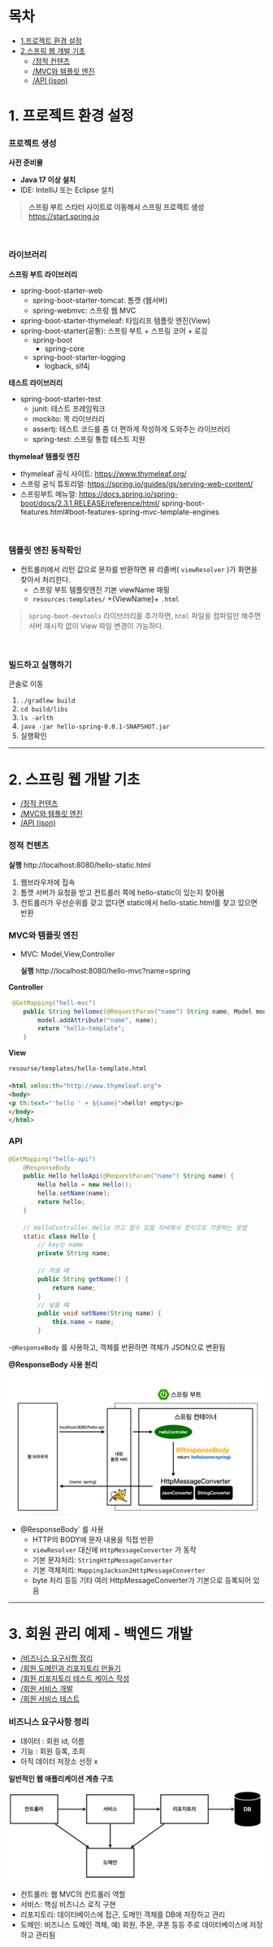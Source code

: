 # 목차 
- [1.프로젝트 환경 설정](#1-프로젝트-환경-설정)
- [2.스프링 웹 개발 기초](#2-스프링-웹-개발-기초-)
  - [/정적 컨텐츠](#정적-컨텐츠-)
  - [/MVC와 템플릿 엔진](#mvc와-템플릿-엔진-)
  - [/API (json)](#api)

# 1. 프로젝트 환경 설정

### 프로젝트 생성

**사전 준비물**

- **Java 17 이상 설치**
- IDE: IntelliJ 또는 Eclipse 설치

>**스프링 부트 스타터 사이트로 이동해서 스프링 프로젝트 생성**
https://start.spring.io

<br>

### 라이브러리 

**스프링 부트 라이브러리** 
- spring-boot-starter-web
    - spring-boot-starter-tomcat: 톰캣 (웹서버)
    - spring-webmvc: 스프링 웹 MVC 
- spring-boot-starter-thymeleaf: 타임리프 템플릿 엔진(View) 
- spring-boot-starter(공통): 스프링 부트 + 스프링 코어 + 로깅
    - spring-boot 
        - spring-core
    - spring-boot-starter-logging 
        - logback, slf4j
      
**테스트 라이브러리** 
- spring-boot-starter-test
    - junit: 테스트 프레임워크
    - mockito: 목 라이브러리
    - assertj: 테스트 코드를 좀 더 편하게 작성하게 도와주는 라이브러리 
    - spring-test: 스프링 통합 테스트 지원

**thymeleaf 템플릿 엔진**
- thymeleaf 공식 사이트: https://www.thymeleaf.org/
- 스프링 공식 튜토리얼: https://spring.io/guides/gs/serving-web-content/
- 스프링부트 메뉴얼: https://docs.spring.io/spring-boot/docs/2.3.1.RELEASE/reference/html/ spring-boot-features.html#boot-features-spring-mvc-template-engines

<br>

### 템플릿 엔진 동작확인 



- 컨트롤러에서 리턴 값으로 문자를 반환하면 뷰 리졸버( `viewResolver` )가 화면을 찾아서 처리한다. 
    - 스프링 부트 템플릿엔진 기본 viewName 매핑
    - `resources:templates/` +{ViewName}+ `.html`

> `spring-boot-devtools` 라이브러리를 추가하면, `html` 파일을 컴파일만 해주면 서버 재시작 없이 View 파일 변경이 가능하다.

<br>

### 빌드하고 실행하기

콘솔로 이동
1. `./gradlew build`
2. `cd build/libs`
3. `ls -arlth`
3. `java -jar hello-spring-0.0.1-SNAPSHOT.jar`
4. 실행확인

<hr>

# 2. 스프링 웹 개발 기초 
- [/정적 컨텐츠](#정적-컨텐츠-)
- [/MVC와 템플릿 엔진](#mvc와-템플릿-엔진-)
- [/API (json)](#api)

### 정적 컨텐츠 

**실행**
http://localhost:8080/hello-static.html


1. 웹브라우저에 접속
2. 톰캣 서버가 요청을 받고 컨트롤러 쪽에 hello-static이 있는지 찾아봄
3. 컨트롤러가 우선순위를 갖고 없다면 static에서 hello-static.html를 찾고 있으면 반환

### MVC와 템플릿 엔진 
- MVC: Model,View,Controller


  **실행**
  http://localhost:8080/hello-mvc?name=spring

**Controller**
```java
 @GetMapping("hell-mvc")
    public String hellomvc(@RequestParam("name") String name, Model model) {
        model.addAttribute("name", name);
        return "hello-template";
    }
```
**View**


```html 
resourse/templates/hello-template.html

<html xmlns:th="http://www.thymeleaf.org">
<body>
<p th:text="'hello ' + ${name}">hello! empty</p>
</body>
</html>
```

### API

```java
@GetMapping("hello-api")
    @ResponseBody
    public Hello helloApi(@RequestParam("name") String name) {
        Hello hello = new Hello();
        hello.setName(name);
        return hello;
    }

    // HelloController.Hello 라고 할수 있음 자바에서 정식으로 지원하는 문법
    static class Hello {
        // key는 name
        private String name;

        // 꺼낼 떄
        public String getName() {
            return name;
        }
        // 넣을 떄
        public void setName(String name) {
            this.name = name;
        }
```
-`@ResponseBody` 를 사용하고, 객체를 반환하면 객체가 JSON으로 변환됨

**@ResponseBody 사용 원리**

![img.png](img%2Fimg.png)

- @ResponseBody` 를 사용
  - HTTP의 BODY에 문자 내용을 직접 반환
  - `viewResolver` 대신에 `HttpMessageConverter` 가 동작
  - 기본 문자처리: `StringHttpMessageConverter`
  - 기본 객체처리: `MappingJackson2HttpMessageConverter`
  - byte 처리 등등 기타 여러 HttpMessageConverter가 기본으로 등록되어 있음

<hr>

# 3. 회원 관리 예제 - 백엔드 개발 

- [/비즈니스 요구사항 정리](#비즈니스-요구사항-정리-)
- [/회원 도메인과 리포지토리 만들기]()
- [/회원 리포지토리 테스트 케이스 작성]()
- [/회원 서비스 개발]()
- [/회원 서비스 테스트]()

### 비즈니스 요구사항 정리 
- 데이터 : 회원 id, 이름
- 기능 : 회원 등록, 조희
- 아직 데이터 저장소 선정 x 

**일반적인 웹 애플리케이션 계층 구조**

![img2.png](img%2Fimg2.png)

- 컨트롤러: 웹 MVC의 컨트롤러 역할
- 서비스: 핵심 비즈니스 로직 구현
- 리포지토리: 데이터베이스에 접근, 도메인 객체를 DB에 저장하고 관리
- 도메인: 비즈니스 도메인 객체, 예) 회원, 주문, 쿠폰 등등 주로 데이터베이스에 저장하고 관리됨
